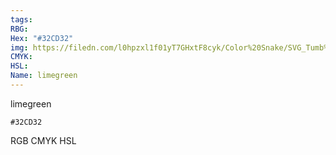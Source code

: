 ```yaml
---
tags:
RBG:
Hex: "#32CD32"
img: https://filedn.com/l0hpzxl1f01yT7GHxtF8cyk/Color%20Snake/SVG_Tumb%20Mass%20No%20Name/#32CD32.svg
CMYK:
HSL:
Name: limegreen
---
```

limegreen
```palette
#32CD32
```
RGB
CMYK
HSL